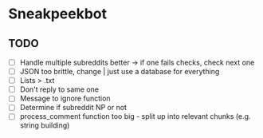 # Sneakpeekbot

## TODO

- [ ] Handle multiple subreddits better -> if one fails checks, check next one
- [ ] JSON too brittle, change | just use a database for everything
- [ ] Lists > .txt
- [ ] Don't reply to same one
- [ ] Message to ignore function
- [ ] Determine if subreddit NP or not
- [ ] process_comment function too big - split up into relevant chunks (e.g. string building)
